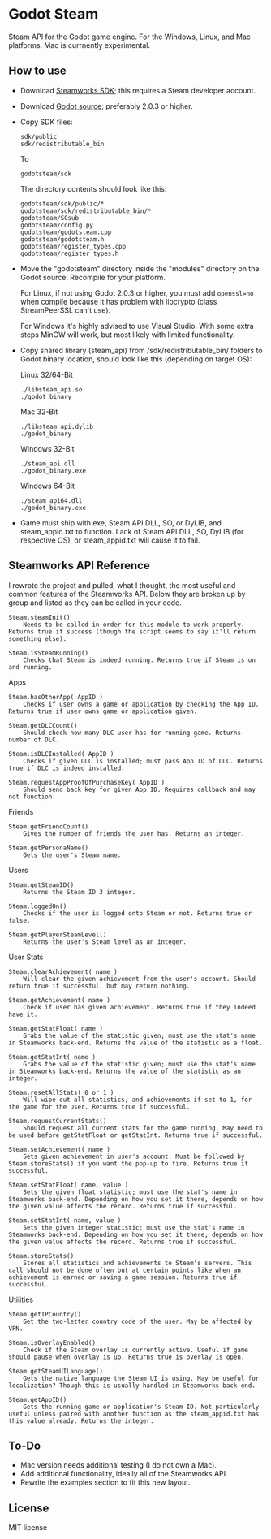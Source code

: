 # Godot Steam
Steam API for the Godot game engine. For the Windows, Linux, and Mac platforms. Mac is currnently experimental.

How to use
----------
- Download [Steamworks SDK](https://partner.steamgames.com); this requires a Steam developer account.
- Download [Godot source](https://github.com/godotengine/godot); preferably 2.0.3 or higher. 
- Copy SDK files:

  ```
  sdk/public
  sdk/redistributable_bin
  ```
  To
  ```
  godotsteam/sdk
  ```
  The directory contents should look like this:
  ```
  godotsteam/sdk/public/*
  godotsteam/sdk/redistributable_bin/*
  godotsteam/SCsub
  godotsteam/config.py
  godotsteam/godotsteam.cpp
  godotsteam/godotsteam.h
  godotsteam/register_types.cpp
  godotsteam/register_types.h
  ```
- Move the "godotsteam" directory inside the "modules" directory on the Godot source. Recompile for your platform.

  For Linux, if not using Godot 2.0.3 or higher, you must add ```openssl=no``` when compile because it has problem with libcrypto (class StreamPeerSSL can't use).
  
  For Windows it's highly advised to use Visual Studio. With some extra steps MinGW will work, but most likely with limited functionality.

- Copy shared library (steam_api) from /sdk/redistributable_bin/ folders to Godot binary location, should look like this (depending on target OS):

  Linux 32/64-Bit
  ```
  ./libsteam_api.so
  ./godot_binary
  ```
  Mac 32-Bit
  ```
  ./libsteam_api.dylib
  ./godot_binary
  ```
  Windows 32-Bit
  ```
  ./steam_api.dll
  ./godot_binary.exe
  ```
  Windows 64-Bit
  ```
  ./steam_api64.dll
  ./godot_binary.exe
  ```
- Game must ship with exe, Steam API DLL, SO, or DyLIB, and steam_appid.txt to function. Lack of Steam API DLL, SO, DyLIB (for respective OS), or steam_appid.txt will cause it to fail.

Steamworks API Reference
-------------
I rewrote the project and pulled, what I thought, the most useful and common features of the Steamworks API.  Below they are broken up by group and listed as they can be called in your code.
```
Steam.steamInit()
	Needs to be called in order for this module to work properly. Returns true if success (though the script seems to say it'll return something else).

Steam.isSteamRunning()
	Checks that Steam is indeed running. Returns true if Steam is on and running.
```
Apps
```
Steam.hasOtherApp( AppID )
	Checks if user owns a game or application by checking the App ID. Returns true if user owns game or application given.

Steam.getDLCCount()
	Should check how many DLC user has for running game. Returns number of DLC.

Steam.isDLCInstalled( AppID )
	Checks if given DLC is installed; must pass App ID of DLC. Returns true if DLC is indeed installed.

Steam.requestAppProofOfPurchaseKey( AppID )
	Should send back key for given App ID. Requires callback and may not function.
```
Friends
```
Steam.getFriendCount()
	Gives the number of friends the user has. Returns an integer.

Steam.getPersonaName()
	Gets the user's Steam name.
```
Users
```
Steam.getSteamID()
	Returns the Steam ID 3 integer.

Steam.loggedOn()
	Checks if the user is logged onto Steam or not. Returns true or false.

Steam.getPlayerSteamLevel()
	Returns the user's Steam level as an integer.
```
User Stats
```
Steam.clearAchievement( name )
	Will clear the given achievement from the user's account. Should return true if successful, but may return nothing.

Steam.getAchievement( name )
	Check if user has given achievement. Returns true if they indeed have it.

Steam.getStatFloat( name )
	Grabs the value of the statistic given; must use the stat's name in Steamworks back-end. Returns the value of the statistic as a float.

Steam.getStatInt( name )
	Grabs the value of the statistic given; must use the stat's name in Steamworks back-end. Returns the value of the statistic as an integer.

Steam.resetAllStats( 0 or 1 )
	Will wipe out all statistics, and achievements if set to 1, for the game for the user. Returns true if successful.

Steam.requestCurrentStats()
	Should request all current stats for the game running. May need to be used before getStatFloat or getStatInt. Returns true if successful.

Steam.setAchievement( name )
	Sets given achievement in user's account. Must be followed by Steam.storeStats() if you want the pop-up to fire. Returns true if successful.

Steam.setStatFloat( name, value )
	Sets the given float statistic; must use the stat's name in Steamworks back-end. Depending on how you set it there, depends on how the given value affects the record. Returns true if successful.

Steam.setStatInt( name, value )
	Sets the given integer statistic; must use the stat's name in Steamworks back-end. Depending on how you set it there, depends on how the given value affects the record. Returns true if successful.

Steam.storeStats()
	Stores all statistics and achievements to Steam's servers. This call should not be done often but at certain points like when an achievement is earned or saving a game session. Returns true if successful.
```
Utilities
```
Steam.getIPCountry()
	Get the two-letter country code of the user. May be affected by VPN.

Steam.isOverlayEnabled()
	Check if the Steam overlay is currently active. Useful if game should pause when overlay is up. Returns true is overlay is open.

Steam.getSteamUILanguage()
	Gets the native language the Steam UI is using. May be useful for localization? Though this is usually handled in Steamworks back-end.

Steam.getAppID()
	Gets the running game or application's Steam ID. Not particularly useful unless paired with another function as the steam_appid.txt has this value already. Returns the integer.
```

To-Do
-------------
- Mac version needs additional testing (I do not own a Mac).
- Add additional functionality, ideally all of the Steamworks API.
- Rewrite the examples section to fit this new layout.

License
-------------
MIT license
